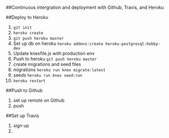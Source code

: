 ##Continuous intergration and deployment with Github, Travis, and Heroku

##Deploy to Heroku
1.  `git init`
1.  `heroku create`
1.  `git push heroku master`
1.  Set up db on heroku `heroku addons:create heroku-postgresql:hobby-dev`
1.  Update knexfile.js with production env
1.  Push to heroku `git push heroku master`
1. create migrations and seed files
1.  migrations `heroku run knex migrate:latest`
1.  seeds `heroku run knex seed:run`
1.  `heroku restart`

##Push to Github
1.  set up remote on Github
1.  push

##Set up Travis
1.  sign up
1.  
